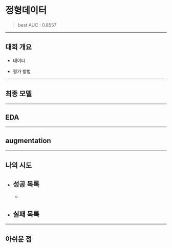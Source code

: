 # 정형데이터
> best AUC : 0.8557
---
## 대회 개요
- 데이터
  
- 평가 방법

---
## 최종 모델


---
## EDA

---
## augmentation

---
## 나의 시도
- 성공 목록
  - 
  - 
- 실패 목록
  -
---
## 아쉬운 점
